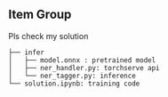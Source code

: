 ## Item Group
Pls check my solution
```
├── infer
│   ├── model.onnx : pretrained model 
│   ├── ner_handler.py: torchserve api
│   └── ner_tagger.py: inference 
└── solution.ipynb: training code
```
